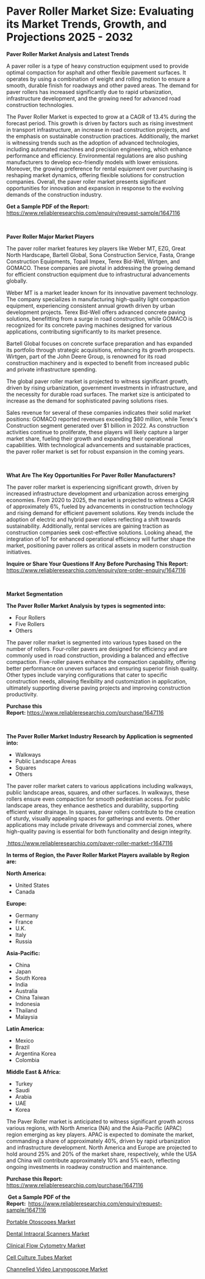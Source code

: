 <p><h1>Paver Roller Market Size: Evaluating its Market Trends, Growth, and Projections 2025 - 2032</h1></p><p><strong>Paver Roller Market Analysis and Latest Trends</strong></p>
<p><p>A paver roller is a type of heavy construction equipment used to provide optimal compaction for asphalt and other flexible pavement surfaces. It operates by using a combination of weight and rolling motion to ensure a smooth, durable finish for roadways and other paved areas. The demand for paver rollers has increased significantly due to rapid urbanization, infrastructure development, and the growing need for advanced road construction technologies.</p><p>The Paver Roller Market is expected to grow at a CAGR of 13.4% during the forecast period. This growth is driven by factors such as rising investment in transport infrastructure, an increase in road construction projects, and the emphasis on sustainable construction practices. Additionally, the market is witnessing trends such as the adoption of advanced technologies, including automated machines and precision engineering, which enhance performance and efficiency. Environmental regulations are also pushing manufacturers to develop eco-friendly models with lower emissions. Moreover, the growing preference for rental equipment over purchasing is reshaping market dynamics, offering flexible solutions for construction companies. Overall, the paver roller market presents significant opportunities for innovation and expansion in response to the evolving demands of the construction industry.</p></p>
<p><strong>Get a Sample PDF of the Report:&nbsp;</strong> <a href="https://www.reliableresearchiq.com/enquiry/request-sample/1647116?utm_campaign=3071&utm_medium=2&utm_source=Github&utm_content=ia&utm_term=10042025&utm_id=paver-roller">https://www.reliableresearchiq.com/enquiry/request-sample/1647116</a></p>
<p>&nbsp;</p>
<p><strong>Paver Roller Major Market Players</strong></p>
<p><p>The paver roller market features key players like Weber MT, EZG, Great North Hardscape, Bartell Global, Sona Construction Service, Fasta, Orange Construction Equipments, Topall Impex, Terex Bid-Well, Wirtgen, and GOMACO. These companies are pivotal in addressing the growing demand for efficient construction equipment due to infrastructural advancements globally.</p><p>Weber MT is a market leader known for its innovative pavement technology. The company specializes in manufacturing high-quality light compaction equipment, experiencing consistent annual growth driven by urban development projects. Terex Bid-Well offers advanced concrete paving solutions, benefitting from a surge in road construction, while GOMACO is recognized for its concrete paving machines designed for various applications, contributing significantly to its market presence.</p><p>Bartell Global focuses on concrete surface preparation and has expanded its portfolio through strategic acquisitions, enhancing its growth prospects. Wirtgen, part of the John Deere Group, is renowned for its road construction machinery and is expected to benefit from increased public and private infrastructure spending.</p><p>The global paver roller market is projected to witness significant growth, driven by rising urbanization, government investments in infrastructure, and the necessity for durable road surfaces. The market size is anticipated to increase as the demand for sophisticated paving solutions rises.</p><p>Sales revenue for several of these companies indicates their solid market positions: GOMACO reported revenues exceeding $80 million, while Terex's Construction segment generated over $1 billion in 2022. As construction activities continue to proliferate, these players will likely capture a larger market share, fueling their growth and expanding their operational capabilities. With technological advancements and sustainable practices, the paver roller market is set for robust expansion in the coming years.</p></p>
<p>&nbsp;</p>
<p><strong>What Are The Key Opportunities For Paver Roller Manufacturers?</strong></p>
<p><p>The paver roller market is experiencing significant growth, driven by increased infrastructure development and urbanization across emerging economies. From 2020 to 2025, the market is projected to witness a CAGR of approximately 6%, fueled by advancements in construction technology and rising demand for efficient pavement solutions. Key trends include the adoption of electric and hybrid paver rollers reflecting a shift towards sustainability. Additionally, rental services are gaining traction as construction companies seek cost-effective solutions. Looking ahead, the integration of IoT for enhanced operational efficiency will further shape the market, positioning paver rollers as critical assets in modern construction initiatives.</p></p>
<p><strong>Inquire or Share Your Questions If Any Before Purchasing This Report:</strong> <a href="https://www.reliableresearchiq.com/enquiry/pre-order-enquiry/1647116?utm_campaign=3071&utm_medium=2&utm_source=Github&utm_content=ia&utm_term=10042025&utm_id=paver-roller">https://www.reliableresearchiq.com/enquiry/pre-order-enquiry/1647116</a></p>
<p>&nbsp;</p>
<p><strong>Market Segmentation</strong></p>
<p><strong>The Paver Roller Market Analysis by types is segmented into:</strong></p>
<p><ul><li>Four Rollers</li><li>Five Rollers</li><li>Others</li></ul></p>
<p><p>The paver roller market is segmented into various types based on the number of rollers. Four-roller pavers are designed for efficiency and are commonly used in road construction, providing a balanced and effective compaction. Five-roller pavers enhance the compaction capability, offering better performance on uneven surfaces and ensuring superior finish quality. Other types include varying configurations that cater to specific construction needs, allowing flexibility and customization in application, ultimately supporting diverse paving projects and improving construction productivity.</p></p>
<p><strong>Purchase this Report:&nbsp;</strong><a href="https://www.reliableresearchiq.com/purchase/1647116?utm_campaign=3071&utm_medium=2&utm_source=Github&utm_content=ia&utm_term=10042025&utm_id=paver-roller">https://www.reliableresearchiq.com/purchase/1647116</a></p>
<p>&nbsp;</p>
<p><strong>The Paver Roller Market Industry Research by Application is segmented into:</strong></p>
<p><ul><li>Walkways</li><li>Public Landscape Areas</li><li>Squares</li><li>Others</li></ul></p>
<p><p>The paver roller market caters to various applications including walkways, public landscape areas, squares, and other surfaces. In walkways, these rollers ensure even compaction for smooth pedestrian access. For public landscape areas, they enhance aesthetics and durability, supporting efficient water drainage. In squares, paver rollers contribute to the creation of sturdy, visually appealing spaces for gatherings and events. Other applications may include private driveways and commercial zones, where high-quality paving is essential for both functionality and design integrity.</p></p>
<p><a href="https://www.reliableresearchiq.com/paver-roller-market-r1647116?utm_campaign=3071&utm_medium=2&utm_source=Github&utm_content=ia&utm_term=10042025&utm_id=paver-roller">&nbsp;https://www.reliableresearchiq.com/paver-roller-market-r1647116</a></p>
<p><strong>In terms of Region, the Paver Roller Market Players available by Region are:</strong></p>
<p>
    <p> <strong> North America: </strong>
        <ul>
            <li>United States</li>
            <li>Canada</li>
        </ul>
        </p> 
    <p> <strong> Europe: </strong>
        <ul>
            <li>Germany</li>
            <li>France</li>
            <li>U.K.</li>
            <li>Italy</li>
            <li>Russia</li>
        </ul>
        </p> 
    <p> <strong> Asia-Pacific: </strong>
        <ul>
            <li>China</li>
            <li>Japan</li>
            <li>South Korea</li>
            <li>India</li>
            <li>Australia</li>
            <li>China Taiwan</li>
            <li>Indonesia</li>
            <li>Thailand</li>
            <li>Malaysia</li>
        </ul>
        </p> 
    <p> <strong> Latin America: </strong>
        <ul>
            <li>Mexico</li>
            <li>Brazil</li>
            <li>Argentina Korea</li>
            <li>Colombia</li>
        </ul>
        </p> 
    <p> <strong> Middle East & Africa: </strong>
        <ul>
            <li>Turkey</li>
            <li>Saudi</li>
            <li>Arabia</li>
            <li>UAE</li>
            <li>Korea</li>
        </ul>
    </p>
    </p>
<p><p>The Paver Roller market is anticipated to witness significant growth across various regions, with North America (NA) and the Asia-Pacific (APAC) region emerging as key players. APAC is expected to dominate the market, commanding a share of approximately 40%, driven by rapid urbanization and infrastructure development. North America and Europe are projected to hold around 25% and 20% of the market share, respectively, while the USA and China will contribute approximately 10% and 5% each, reflecting ongoing investments in roadway construction and maintenance.</p></p>
<p><strong>Purchase this Report: </strong><a href="https://www.reliableresearchiq.com/purchase/1647116?utm_campaign=3071&utm_medium=2&utm_source=Github&utm_content=ia&utm_term=10042025&utm_id=paver-roller">https://www.reliableresearchiq.com/purchase/1647116</a></p>
<p>&nbsp;<strong>Get a Sample PDF of the Report:&nbsp;&nbsp;</strong><a href="https://www.reliableresearchiq.com/enquiry/request-sample/1647116?utm_campaign=3071&utm_medium=2&utm_source=Github&utm_content=ia&utm_term=10042025&utm_id=paver-roller">https://www.reliableresearchiq.com/enquiry/request-sample/1647116</a></p>
<p><strong></strong></p>
<p><p><a href="https://www.linkedin.com/pulse/insights-portable-otoscopes-market-analysis-growth-factors-davuf?utm_campaign=3071&utm_medium=2&utm_source=Github&utm_content=ia&utm_term=10042025&utm_id=paver-roller">Portable Otoscopes Market</a></p><p><a href="https://www.linkedin.com/pulse/dental-intraoral-scanners-market-regional-outlook-competition-awwhc?utm_campaign=3071&utm_medium=2&utm_source=Github&utm_content=ia&utm_term=10042025&utm_id=paver-roller">Dental Intraoral Scanners Market</a></p><p><a href="https://www.linkedin.com/pulse/comprehensive-study-clinical-flow-cytometry-market-wclhc?utm_campaign=3071&utm_medium=2&utm_source=Github&utm_content=ia&utm_term=10042025&utm_id=paver-roller">Clinical Flow Cytometry Market</a></p><p><a href="https://www.linkedin.com/pulse/cell-culture-tubes-market-size-type-product-global-industry-xirvc?utm_campaign=3071&utm_medium=2&utm_source=Github&utm_content=ia&utm_term=10042025&utm_id=paver-roller">Cell Culture Tubes Market</a></p><p><a href="https://www.linkedin.com/pulse/unpacking-channelled-video-laryngoscope-market-growth-whats-hamkf?utm_campaign=3071&utm_medium=2&utm_source=Github&utm_content=ia&utm_term=10042025&utm_id=paver-roller">Channelled Video Laryngoscope Market</a></p></p>